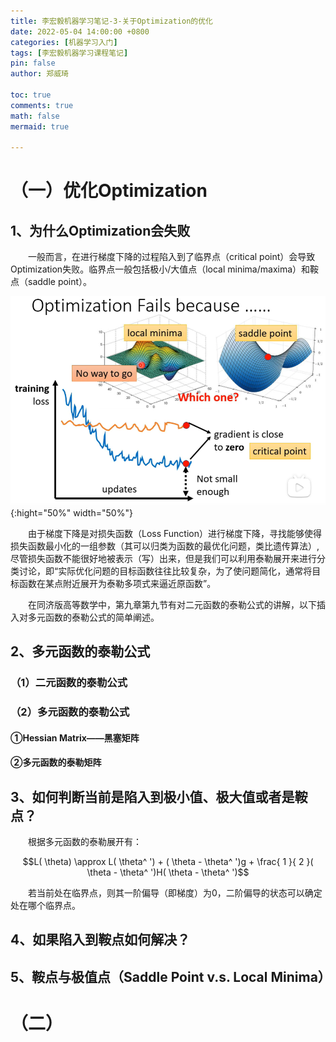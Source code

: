 ```yaml
---
title: 李宏毅机器学习笔记-3-关于Optimization的优化
date: 2022-05-04 14:00:00 +0800
categories: [机器学习入门]
tags: [李宏毅机器学习课程笔记]
pin: false
author: 郑威琦

toc: true
comments: true
math: false
mermaid: true

---
```


<head>
    <script src="https://cdn.mathjax.org/mathjax/latest/MathJax.js?config=TeX-AMS-MML_HTMLorMML" type="text/javascript"></script>
    <script type="text/x-mathjax-config">
        MathJax.Hub.Config({
            tex2jax: {
            skipTags: ['script', 'noscript', 'style', 'textarea', 'pre'],
            inlineMath: [['$','$']]
            }
        });
    </script>
</head>

# （一）优化Optimization

## 1、为什么Optimization会失败

&emsp;&emsp;一般而言，在进行梯度下降的过程陷入到了临界点（critical point）会导致Optimization失败。临界点一般包括极小/大值点（local minima/maxima）和鞍点（saddle point）。

![optimization failed](/assets/blog_res/2022-05-06-Friday.assets/optimization%20failed.png){:hight="50%" width="50%"}

&emsp;&emsp;由于梯度下降是对损失函数（Loss Function）进行梯度下降，寻找能够使得损失函数最小化的一组参数（其可以归类为函数的最优化问题，类比遗传算法）,尽管损失函数不能很好地被表示（写）出来，但是我们可以利用泰勒展开来进行分类讨论，即“实际优化问题的目标函数往往比较复杂，为了使问题简化，通常将目标函数在某点附近展开为泰勒多项式来逼近原函数”。

&emsp;&emsp;在同济版高等数学中，第九章第九节有对二元函数的泰勒公式的讲解，以下插入对多元函数的泰勒公式的简单阐述。

## 2、多元函数的泰勒公式

### （1）二元函数的泰勒公式

### （2）多元函数的泰勒公式

#### ①Hessian Matrix——黑塞矩阵

#### ②多元函数的泰勒矩阵

## 3、如何判断当前是陷入到极小值、极大值或者是鞍点？

&emsp;&emsp;根据多元函数的泰勒展开有：

$$L( \theta) \approx L( \theta^ ') + ( \theta - \theta^ ')g + \frac{ 1 }{ 2 }( \theta - \theta^ ')H( \theta - \theta^ ')$$ 

&emsp;&emsp;若当前处在临界点，则其一阶偏导（即梯度）为0，二阶偏导的状态可以确定处在哪个临界点。

## 4、如果陷入到鞍点如何解决？

## 5、鞍点与极值点（Saddle Point v.s. Local Minima）

# （二）